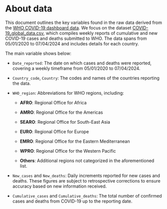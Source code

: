 # About data

This document outlines the key variables found in the raw data derived from the [WHO COVID-19 dashboard data](https://data.who.int/dashboards/covid19/data?n=c). We focus on the dataset [COVID-19_global_data.csv](data/raw/COVID-19_global_data.csv), which compiles weekly reports of cumulative and new COVID-19 cases and deaths submitted to WHO. The data spans from 05/01/2020 to 07/04/2024 and includes details for each country.

The main variable shows below:

-   `Date_reported`: The date on which cases and deaths were reported, covering a weekly timeframe from 05/01/2020 to 07/04/2024.

-   `Country_code`, `Country`: The codes and names of the countries reporting the data.

-   `WHO_region`: Abbreviations for WHO regions, including:

    -   **AFRO**: Regional Office for Africa

    -   **AMRO**: Regional Office for the Americas

    -   **SEARO**: Regional Office for South-East Asia

    -   **EURO**: Regional Office for Europe

    -   **EMRO**: Regional Office for the Eastern Mediterranean

    -   **WPRO**: Regional Office for the Western Pacific

    -   **Others**: Additional regions not categorized in the aforementioned list.

-   `New_cases` and `New_deaths`: Daily increments reported for new cases and deaths. These figures are subject to retrospective corrections to ensure accuracy based on new information received.

-   `Cumulative_cases` and `Cumulative_deaths`: The total number of confirmed cases and deaths from COVID-19 up to the reporting date.
